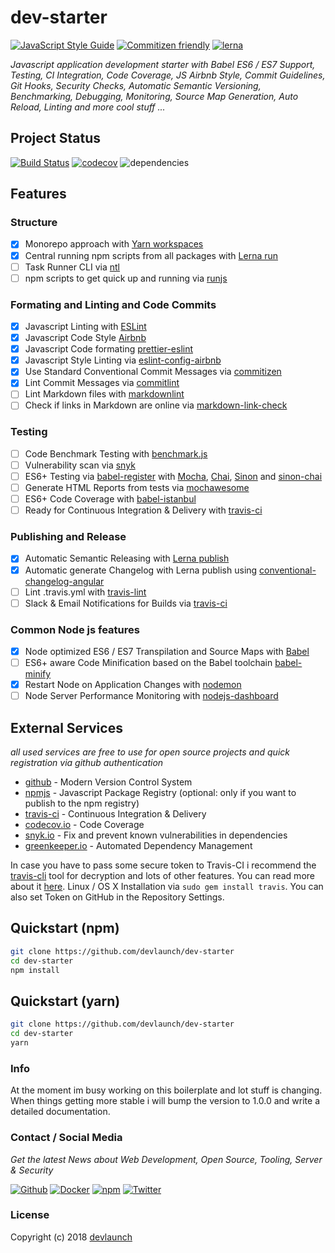 # dev-starter

[![JavaScript Style Guide](https://img.shields.io/badge/code%20style-airbnb-blue.svg)](https://github.com/devlaunch/javascript-badges/) [![Commitizen friendly](https://img.shields.io/badge/commitizen-friendly-brightgreen.svg)](http://commitizen.github.io/cz-cli/) [![lerna](https://img.shields.io/badge/maintained%20with-lerna-cc00ff.svg)](https://lernajs.io/)

_Javascript application development starter with Babel ES6 / ES7 Support, Testing, CI Integration, Code Coverage, JS Airbnb Style, Commit Guidelines, Git Hooks, Security Checks, Automatic Semantic Versioning, Benchmarking, Debugging, Monitoring, Source Map Generation, Auto Reload, Linting and more cool stuff ..._

## Project Status

[![Build Status](https://travis-ci.org/devlaunch/dev-starter.svg?branch=master)](https://travis-ci.org/devlaunch/dev-starter) [![codecov](https://codecov.io/gh/devlaunch/dev-starter/branch/master/graph/badge.svg)](https://codecov.io/gh/devlaunch/dev-starter) ![dependencies](https://david-dm.org/devlaunch/dev-starter.svg)

## Features

### Structure

- [x] Monorepo approach with [Yarn workspaces](https://yarnpkg.com/en/docs/workspaces)
- [x] Central running npm scripts from all packages with [Lerna run](https://lernajs.io/)
- [ ] Task Runner CLI via [ntl](https://github.com/ruyadorno/ntl)
- [ ] npm scripts to get quick up and running via [runjs](https://github.com/pawelgalazka/runjs#get-started)

### Formating and Linting and Code Commits

- [x] Javascript Linting with [ESLint](https://github.com/eslint/eslint)
- [x] Javascript Code Style [Airbnb](https://github.com/airbnb/javascript)
- [x] Javascript Code formating [prettier-eslint](https://github.com/prettier/prettier-eslint)
- [x] Javascript Style Linting via [eslint-config-airbnb](https://github.com/airbnb/javascript/tree/master/packages/eslint-config-airbnb)
- [x] Use Standard Conventional Commit Messages via [commitizen](https://github.com/commitizen/cz-cli)
- [x] Lint Commit Messages via [commitlint](http://marionebl.github.io/commitlint)
- [ ] Lint Markdown files with [markdownlint](https://github.com/DavidAnson/markdownlint)
- [ ] Check if links in Markdown are online via [markdown-link-check](https://github.com/tcort/markdown-link-check)

### Testing

- [ ] Code Benchmark Testing with [benchmark.js](https://github.com/bestiejs/benchmark.js)
- [ ] Vulnerability scan via [snyk](https://github.com/Snyk/snyk)
- [ ] ES6+ Testing via [babel-register](https://github.com/babel/babel/tree/master/packages/babel-register) with [Mocha](https://github.com/mochajs/mocha), [Chai](https://github.com/chaijs/chai), [Sinon](https://github.com/sinonjs/sinon) and [sinon-chai](https://github.com/domenic/sinon-chai)
- [ ] Generate HTML Reports from tests via [mochawesome](https://github.com/adamgruber/mochawesome)
- [ ] ES6+ Code Coverage with [babel-istanbul](https://github.com/jmcriffey/babel-istanbul)
- [ ] Ready for Continuous Integration & Delivery with [travis-ci](https://travis-ci.org)

### Publishing and Release

- [x] Automatic Semantic Releasing with [Lerna publish](https://lernajs.io/)
- [x] Automatic generate Changelog with Lerna publish using [conventional-changelog-angular](https://github.com/conventional-changelog/conventional-changelog/tree/master/packages/conventional-changelog-angular)
- [ ] Lint .travis.yml with [travis-lint](https://github.com/pwmckenna/node-travis-lint)
- [ ] Slack & Email Notifications for Builds via [travis-ci](https://docs.travis-ci.com/user/notifications)

### Common Node js features

- [x] Node optimized ES6 / ES7 Transpilation and Source Maps with [Babel](https://github.com/babel/babel)
- [ ] ES6+ aware Code Minification based on the Babel toolchain [babel-minify](https://github.com/babel/minify)
- [x] Restart Node on Application Changes with [nodemon](https://github.com/remy/nodemon)
- [ ] Node Server Performance Monitoring with [nodejs-dashboard](https://github.com/FormidableLabs/nodejs-dashboard)

## External Services

_all used services are free to use for open source projects and quick registration via github authentication_

- [github](https://github.com/) - Modern Version Control System
- [npmjs](https://www.npmjs.com/) - Javascript Package Registry (optional: only if you want to publish to the npm registry)
- [travis-ci](https://travis-ci.org) - Continuous Integration & Delivery
- [codecov.io](https://codecov.io/) - Code Coverage
- [snyk.io](https://snyk.io) - Fix and prevent known vulnerabilities in dependencies
- [greenkeeper.io](https://greenkeeper.io) - Automated Dependency Management

In case you have to pass some secure token to Travis-CI i recommend the [travis-cli](https://github.com/travis-ci/travis.rb) tool for decryption and lots of other features. You can read more about it [here](https://docs.travis-ci.com/user/encryption-keys/). Linux / OS X Installation via `sudo gem install travis`. You can also set Token on GitHub in the Repository Settings.

## Quickstart (npm)

```bash
git clone https://github.com/devlaunch/dev-starter
cd dev-starter
npm install
```

## Quickstart (yarn)

```bash
git clone https://github.com/devlaunch/dev-starter
cd dev-starter
yarn
```

### Info

At the moment im busy working on this boilerplate and lot stuff is changing.  
When things getting more stable i will bump the version to 1.0.0 and write a detailed documentation.

### Contact / Social Media

_Get the latest News about Web Development, Open Source, Tooling, Server & Security_

[![Github](https://github.frapsoft.com/social/github.png)](https://github.com/devlaunch/)
[![Docker](https://github.frapsoft.com/social/docker.png)](https://hub.docker.com/u/devlaunch/)
[![npm](https://github.frapsoft.com/social/npm.png)](https://www.npmjs.com/~devlaunch)
[![Twitter](https://github.frapsoft.com/social/twitter.png)](https://twitter.com/phaneekr)

### License

Copyright (c) 2018 [devlaunch](https://github.com/devlaunch/)
